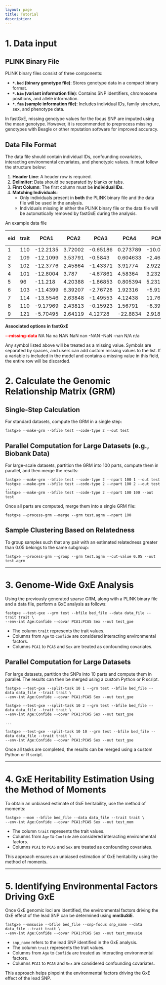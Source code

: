 ```yaml
---
layout: page
title: Tutorial
description:
---
```




# 1. Data input

## PLINK Binary File

PLINK binary files consist of three components:

- **`*.bed` (binary genotype file)**: Stores genotype data in a compact binary format.
- **`*.bim` (variant information file)**: Contains SNP identifiers, chromosome positions, and allele information.
- **`*.fam` (sample information file)**: Includes individual IDs, family structure, sex, and phenotype data.

In fastGxE, missing genotype values for the focus SNP are imputed using the mean genotype. However, it is recommended to preprocess missing genotypes with Beagle or other mputation software for improved accuracy.



## Data File Format

The data file should contain individual IDs, confounding covariates, interacting environmental covariates, and phenotypic values. It must follow the structure below:

1. **Header Line**: A header row is required.
2. **Delimiter**: Data should be separated by blanks or tabs.
3. **First Column**: The first column must be **individual IDs**.
4. **Matching Individuals**:
   - Only individuals present in **both** the PLINK binary file and the data file will be used in the analysis.
   - Individuals missing in either the PLINK binary file or the data file will be automatically removed by fastGxE during the analysis.

An example data file

| eid  | trait | PCA1     | PCA2    | PCA3     | PCA4     | PCA5     | Sex  | Age  | TDI      | Stair_climbing | Moderate_PA | Vigorous_PA | Walked   | Driving  | Sleep_duration2 | Using_computer | Watching_TV | Walking_pace | Phone_use | Computer_games | Sleep_duration | Getting_up | Nap      | Sleeplessness | Daytime_dozing | Smoking  | Oily_fish | Non-oily_fish | Processed_meat | Poultry  | Beef     | Lamb     | Pork     | Cheese   | Added_salt | Hot_drink | Variation_diet | Cooked_vegetable | Raw_vegetable | Fresh_fruit | Dried_fruit | Bread    | Cereal   | Tea      | Coffee   | Water    | Alcohol  | Friend_visits | Confide  |
| ---- | ----- | -------- | ------- | -------- | -------- | -------- | ---- | ---- | -------- | -------------- | ----------- | ----------- | -------- | -------- | --------------- | -------------- | ----------- | ------------ | --------- | -------------- | -------------- | ---------- | -------- | ------------- | -------------- | -------- | --------- | ------------- | -------------- | -------- | -------- | -------- | -------- | -------- | ---------- | --------- | -------------- | ---------------- | ------------- | ----------- | ----------- | -------- | -------- | -------- | -------- | -------- | -------- | ------------- | -------- |
| 1    | 110   | -12.2135 | 3.72002 | -0.65186 | 0.273789 | -10.0724 | 0    | 35   | -0.66726 | -0.98706       | 1.462283    | -0.9705     | 0.828779 | -0.43317 | -0.18776        | -0.55128       | -0.46106    | 1.068678     | -2.26352  | -0.46436       | 0.842472       | 1.158258   | -0.79583 | -1.40547      | -0.51618       | -0.88689 | -0.74539  | 0.26308       | 0.093726       | -0.37088 | -0.51403 | -0.19141 | 1.219972 | 0.372192 | -0.71954   | 0.001141  | 0.479207       | -0.45328         | -0.65821      | 0.702135    | -0.2159     | -0.38355 | -1.73875 | 1.04156  | -1.11171 | -1.26658 | -1.55927 | -0.70583      | -1.47168 |
| 2    | 109   | -12.1099 | 3.53791 | -0.5843  | 0.604633 | -2.46493 | 1    | 40   | -0.0521  | 0.588444       | -0.28367    | 0.084353    | -2.36427 | 0.133726 | -0.62812        | 0.733788       | -1.798      | 1.068678     | 0.033876  | -0.46436       | -0.17057       | -0.15634   | 0.924186 | 1.369392      | 1.568155       | -0.88689 | 1.504599  | 0.26308       | -1.83878       | -2.70955 | -1.79651 | -1.67671 | -1.70418 | 0.372192 | -0.71954   | -1.68802  | 0.479207       | -0.45328         | 1.169738      | 2.25021     | -0.64274    | -0.25194 | -0.98    | 0.234354 | -1.11171 | 0.252315 | -2.25141 | 2.063359      | 0.771595 |
| 3    | 102   | -12.3776 | 2.45864 | -1.43371 | 3.91774  | 2.92263  | 0    | 20   | 0.817235 | -0.19931       | -0.28367    | -0.44307    | -0.23557 | 0.133726 | -0.18776        | -0.12292       | 1.544351    | 1.068678     | 0.799674  | -0.46436       | 0.842472       | 1.158258   | 0.924186 | -1.40547      | -0.51618       | 1.127516 | 0.379604  | 0.26308       | -0.87253       | 0.798463 | 2.050936 | -0.19141 | -0.24211 | 0.372192 | 1.748492   | 0.001141  | -1.21437       | -0.45328         | -0.04889      | -0.84594    | 0.210932    | -1.30488 | -0.60062 | -1.38006 | 1.675894 | 0.252315 | -0.17499 | -1.62889      | 0.771595 |
| 4    | 101   | -12.8004 | 3.787   | -4.67861 | 4.58364  | 3.23267  | 1    | 36   | -0.01894 | -0.19931       | 1.462283    | 1.666632    | 0.828779 | 0.133726 | 4.676591        | -0.97963       | -1.12953    | -0.63705     | 0.033876  | -0.46436       | 2.86856        | 1.158258   | 0.924186 | -1.40547      | -0.51618       | -0.88689 | 0.379604  | 0.26308       | 0.093726       | -0.37088 | 0.768455 | 1.293892 | -0.24211 | -0.58183 | -0.71954   | 0.001141  | 0.479207       | -1.58983         | 0.560423      | -1.61998    | -0.64274    | 0.274537 | -0.98    | 0.637957 | -1.11171 | -0.76028 | -2.25141 | 0.217236      | -1.47168 |
| 5    | 96    | -11.218  | 4.20388 | -1.86853 | 0.805394 | 5.23192  | 1    | 70   | -0.32468 | -0.19931       | -0.28367    | 1.139206    | 0.828779 | -0.43317 | 1.580476        | -0.12292       | 0.20741     | -0.63705     | 0.033876  | -0.46436       | 1.855516       | -0.15634   | -0.79583 | -0.01804      | -0.51618       | 1.127516 | -1.87038  | -2.37842      | -1.83878       | -2.70955 | -1.79651 | -1.67671 | -1.70418 | 0.372192 | -0.71954   | 0.001141  | 0.479207       | -0.45328         | 1.779053      | 1.476172    | -0.2159     | -1.50231 | -1.54906 | 0.234354 | 1.118373 | -0.25398 | 0.517155 | 1.140297      | -0.35004 |
| 6    | 103   | -11.4399 | 6.39207 | -2.76728 | 1.92316  | -5.91012 | 0    | 30   | -0.52728 | 1.376196       | -0.72016    | 0.084353    | -0.76775 | -0.43317 | -0.62812        | -0.12292       | -1.12953    | -0.63705     | 0.799674  | -0.46436       | -0.17057       | -0.15634   | -0.79583 | -1.40547      | -0.51618       | 1.127516 | -0.74539  | -1.05767      | 0.093726       | 0.798463 | 2.050936 | 1.293892 | 1.219972 | 0.372192 | -0.71954   | 0.001141  | 0.479207       | -0.45328         | 0.560423      | -1.61998    | -0.64274    | -0.25194 | -1.73875 | -0.16925 | -0.55419 | 1.264911 | -0.17499 | 0.217236      | -0.35004 |
| 7    | 114   | -13.5546 | 2.63848 | -1.49553 | 4.12438  | 11.761   | 1    | 45   | 0.412038 | -0.19931       | 1.462283    | 1.139206    | 0.828779 | -0.43317 | -0.18776        | -0.55128       | 0.20741     | 1.068678     | 0.033876  | -0.46436       | 0.842472       | 1.158258   | -0.79583 | -0.01804      | -0.51618       | -0.88689 | 0.379604  | 0.26308       | -1.83878       | -2.70955 | -1.79651 | -1.67671 | -1.70418 | 0.372192 | 0.514474   | 1.690297  | -1.21437       | -1.21098         | -0.65821      | 1.476172    | 0.210932    | 0.537773 | 0.916875 | -0.16925 | -0.55419 | -1.01343 | -0.17499 | -0.70583      | 0.771595 |
| 8    | 110   | -9.17969 | 2.43813 | -0.15923 | 1.56791  | -6.39978 | 0    | 27   | -1.05404 | -0.19931       | -1.15664    | -0.44307    | -0.23557 | -0.43317 | -0.62812        | -0.55128       | 1.544351    | -0.63705     | 0.033876  | -0.46436       | -0.17057       | -0.15634   | -0.79583 | 1.369392      | 1.568155       | 1.127516 | -0.74539  | -1.05767      | 1.059981       | 0.798463 | -0.51403 | -0.19141 | 1.219972 | 0.372192 | 0.514474   | 0.001141  | 0.479207       | -0.45328         | -0.65821      | -0.0719     | 0.210932    | -1.30488 | 0.916875 | 0.637957 | -0.55419 | -0.25398 | -0.17499 | 0.217236      | -2.03249 |
| 9    | 121   | -5.70495 | 2.64119 | 4.12728  | -22.8834 | 2.91856  | 0    | 55   | 1.472918 | 0.588444       | -0.28367    | 0.084353    | -0.23557 | 1.267524 | 0.259408        | 0.733788       | 0.20741     | -0.63705     | 0.799674  | -0.46436       | -1.18362       | -1.47094   | 0.924186 | 1.369392      | 1.568155       | -0.88689 | 1.504599  | -1.05767      | 0.093726       | 0.798463 | -0.51403 | -0.19141 | -0.24211 | 0.372192 | 0.514474   | 0.001141  | 0.479207       | -0.45328         | -0.04889      | -0.0719     | -0.64274    | -1.17326 | 0.5375   | -0.16925 | -1.11171 | 0.252315 | 0.517155 | -0.70583      | -0.35004 |

**Associated options in fastGxE**

<font color=red>**--missing-data**</font> NA Na na NAN NaN nan -NAN -NaN -nan N/A n/a

Any symbol listed above will be treated as a missing value. Symbols are separated by spaces, and users can add custom missing values to the list. If a variable is included in the model and contains a missing value in this field, the entire row will be discarded.

# 2. Calculate the Genomic Relationship Matrix (GRM)

## Single-Step Calculation  

For standard datasets, compute the GRM in a single step:  

```
fastgxe --make-grm --bfile test --code-type 2 --out test
```

## Parallel Computation for Large Datasets (e.g., Biobank Data)  

For large-scale datasets, partition the GRM into 100 parts, compute them in parallel, and then merge the results:  

```
fastgxe --make-grm --bfile test --code-type 2 --npart 100 1 --out test
fastgxe --make-grm --bfile test --code-type 2 --npart 100 2 --out test
...
fastgxe --make-grm --bfile test --code-type 2 --npart 100 100 --out test
```

Once all parts are computed, merge them into a single GRM file:  

```
fastgxe --process-grm --merge --grm test.agrm --npart 100
```

## Sample Clustering Based on Relatedness  

To group samples such that any pair with an estimated relatedness greater than 0.05 belongs to the same subgroup:  

```
fastgxe --process-grm --group --grm test.agrm --cut-value 0.05 --out test.agrm
```

---

# 3. Genome-Wide GxE Analysis

Using the previously generated sparse GRM, along with a PLINK binary file and a data file, perform a GxE analysis as follows:  

```
fastgxe --test-gxe --grm test --bfile bed_file --data data_file --trait trait \
--env-int Age:Confide --covar PCA1:PCA5 Sex --out test_gxe
```

- The column `trait` represents the trait values.  
- Columns from `Age` to `Confide` are considered interacting environmental factors.  
- Columns `PCA1` to `PCA5` and `Sex` are treated as confounding covariates.  

## Parallel Computation for Large Datasets  

For large datasets, partition the SNPs into 10 parts and compute them in parallel. The results can then be merged using a custom Python or R script.  

```
fastgxe --test-gxe --split-task 10 1 --grm test --bfile bed_file --data data_file --trait trait \
--env-int Age:Confide --covar PCA1:PCA5 Sex --out test_gxe 

fastgxe --test-gxe --split-task 10 2 --grm test --bfile bed_file --data data_file --trait trait \
--env-int Age:Confide --covar PCA1:PCA5 Sex --out test_gxe 

...

fastgxe --test-gxe --split-task 10 10 --grm test --bfile bed_file --data data_file --trait trait \
--env-int Age:Confide --covar PCA1:PCA5 Sex --out test_gxe 
```

Once all tasks are completed, the results can be merged using a custom Python or R script.

---

# 4. GxE Heritability Estimation Using the Method of Moments  

To obtain an unbiased estimate of GxE heritability, use the method of moments:  

```
fastgxe --mom --bfile bed_file --data data_file --trait trait \
--env-int Age:Confide --covar PCA1:PCA5 Sex --out test_mom
```

- The column `trait` represents the trait values.  
- Columns from `Age` to `Confide` are considered interacting environmental factors.  
- Columns `PCA1` to `PCA5` and `Sex` are treated as confounding covariates.  

This approach ensures an unbiased estimation of GxE heritability using the method of moments.

---

# 5. Identifying Environmental Factors Driving GxE  

Once GxE genomic loci are identified, the environmental factors driving the GxE effect of the lead SNP can be determined using **mmSuSiE**.  

```
fastgxe --mmsusie --bfile bed_file --snp-focus snp_name --data data_file --trait trait \
--env-int Age:Confide --covar PCA1:PCA5 Sex --out test_mmsusie
```

- `snp_name` refers to the lead SNP identified in the GxE analysis.  
- The column `trait` represents the trait values.  
- Columns from `Age` to `Confide` are treated as interacting environmental factors.  
- Columns `PCA1` to `PCA5` and `Sex` are considered confounding covariates.  

This approach helps pinpoint the environmental factors driving the GxE effect of the lead SNP.
